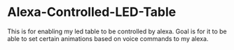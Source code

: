# Alexa-Controlled-LED-Table
This is for enabling my led table to be controlled by alexa. Goal is for it to be able to set certain animations based on voice commands to my alexa.
